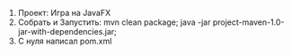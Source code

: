1. Проект: Игра на JavaFX
2. Собрать и Запустить:
   mvn clean package;
   java -jar project-maven-1.0-jar-with-dependencies.jar;
3. С нуля написал pom.xml 

